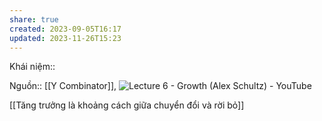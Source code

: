 ```yaml
---
share: true
created: 2023-09-05T16:17
updated: 2023-11-26T15:23
---
```

Khái niệm:: 

Nguồn:: [[Y Combinator]], ![Lecture 6 - Growth (Alex Schultz) - YouTube](https://www.youtube.com/watch?v=n_yHZ_vKjno)

[[Tăng trưởng là khoảng cách giữa chuyển đổi và rời bỏ]]